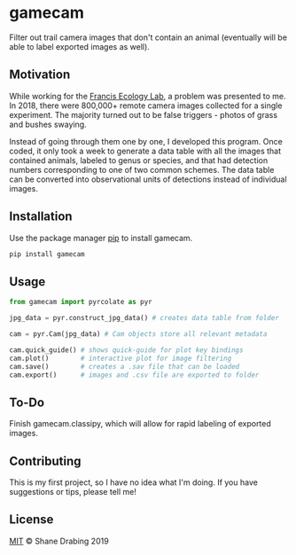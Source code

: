 # gamecam
Filter out trail camera images that don't contain an animal (eventually will be able to label exported images as well).

## Motivation
While working for the [Francis Ecology Lab](https://francisecologylab.wixsite.com/francislab), a problem was presented to me. In 2018, there were 800,000+ remote camera images collected for a single experiment. The majority turned out to be false triggers - photos of grass and bushes swaying.

Instead of going through them one by one, I developed this program. Once coded, it only took a week to generate a data table with all the images that contained animals, labeled to genus or species, and that had detection numbers corresponding to one of two common schemes. The data table can be converted into observational units of detections instead of individual images.

## Installation
Use the package manager [pip](https://pip.pypa.io/en/stable/) to install gamecam.

```bash
pip install gamecam
```

## Usage
```python
from gamecam import pyrcolate as pyr

jpg_data = pyr.construct_jpg_data() # creates data table from folder

cam = pyr.Cam(jpg_data) # Cam objects store all relevant metadata

cam.quick_guide() # shows quick-guide for plot key bindings
cam.plot()        # interactive plot for image filtering
cam.save()        # creates a .sav file that can be loaded
cam.export()      # images and .csv file are exported to folder
```

## To-Do
Finish gamecam.classipy, which will allow for rapid labeling of exported images.

## Contributing
This is my first project, so I have no idea what I'm doing.
If you have suggestions or tips, please tell me!

## License
[MIT](https://choosealicense.com/licenses/mit/) © Shane Drabing 2019